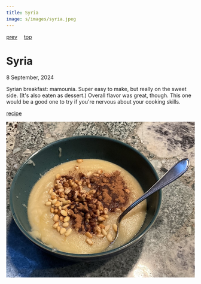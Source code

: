 ```yaml
---
title: Syria
image: s/images/syria.jpeg
---
```

[prev](switzerland.md)&emsp;
[top](../index.md)&emsp;
# Syria
8 September, 2024

Syrian breakfast: mamounia. Super easy to make, but really on the
sweet side. (It's also eaten as dessert.) Overall flavor was great,
though. This one would be a good one to try if you're nervous about
your cooking skills.

[recipe](https://www.196flavors.com/syria-mamounia-mamounieh/)

![breakfast](images/syria.jpeg)
